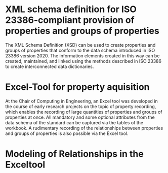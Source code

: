 # XML schema definition for ISO 23386-compliant provision of properties and groups of properties

The XML Schema Definition (XSD) can be used to create properties and groups of properties that conform to the data schema introduced in ISO 23386 version 2020. The information elements created in this way can be created, maintained, and linked using the methods described in ISO 23386 to create interconnected data dictionaries.


# Excel-Tool for property aquisition

At the Chair of Computing in Engineering, an Excel tool was developed in the course of early research projects on the topic of property recording, which enables the recording of large quantities of properties and groups of properties at once. All mandatory and some optional attributes from the data schema of the standard can be captured via the tables of the workbook. A rudimentary recording of the relationships between properties and groups of properties is also possible via the Excel tool. 

# Modeling of Relationships in the Exceltool
